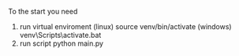 




To the start you need
1. run virtual enviroment
(linux)  source venv/bin/activate
(windows) venv\Scripts\activate.bat
2. run script
python main.py
